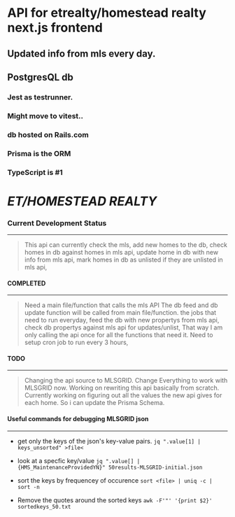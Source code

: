 # API for etrealty/homestead realty next.js frontend
## Updated info from mls every day.
## PostgresQL db
### Jest as testrunner.
### Might move to vitest..
### db hosted on Rails.com
### Prisma is the ORM
### TypeScript is #1

# *ET/HOMESTEAD REALTY*

### Current Development Status
--------------------------------------

> This api can currently check the mls,
> add new homes to the db,
> check homes in db against homes in mls api,
> update home in db with new info from mls api,
> mark homes in db as unlisted if they are unlisted in mls api,

#### COMPLETED
---------------------------------
> Need a main file/function that calls the mls API
> The db feed and db update function will be called from main file/function.
> the jobs that need to run everyday,
> feed the db with new propertys from mls api,
> check db propertys against mls api for updates/unlist,
> That way I am only calling the api once for all the functions that need it.
> Need to setup cron job to run every 3 hours,

#### TODO
-------------------------------
> Changing the api source to MLSGRID.
> Change Everything to work with MLSGRID now.
> Working on rewriting this api basically from scratch.
> Currently working on figuring out all the values the new api gives for each home. So i can update the Prisma Schema.



#### Useful commands for debugging MLSGRID json
-------------------------------------------------

- get only the keys of the json's key-value pairs.
`jq ".value[1] | keys_unsorted" >file< `

- look at a specfic key/value
`jq ".value[] | {HMS_MaintenanceProvidedYN}" 50results-MLSGRID-initial.json`

- sort the keys by frequencey of occurence
`sort <file> | uniq -c | sort -n`

- Remove the quotes around the sorted keys
`awk -F'"' '{print $2}' sortedkeys_50.txt`
